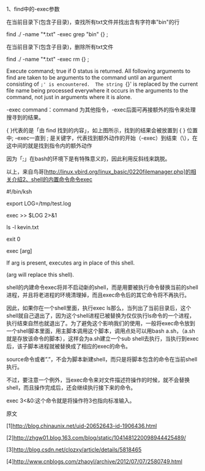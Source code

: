 

1、find中的-exec参数

在当前目录下(包含子目录)，查找所有txt文件并找出含有字符串"bin"的行

find ./ -name "*.txt" -exec grep "bin" {} \;

在当前目录下(包含子目录)，删除所有txt文件

find ./ -name "*.txt" -exec rm {} \;

Execute  command;  true  if 0 status is returned.  All following arguments to find are taken to be arguments to the command until  an  argument  consisting of `;' is encountered.  The string `{}' is replaced by the current file name being processed  everywhere  it occurs in the arguments to the command, not just in arguments where it is alone.

 

-exec command：command 为其他指令，-exec后面可再接额外的指令来处理搜寻到的结果。

 



 

 

{ }代表的是「由 find 找到的内容」，如上图所示，找到的结果会被放置到 { } 位置中;
-exec一直到 \; 是关键字，代表找到额外动作的开始（-exec）到结束（\），在这中间的就是找到指令内的额外动作

 

因为「;」在bash的环境下是有特殊意义的，因此利用反斜线来跳脱。

 

以上，来自鸟哥[http://linux.vbird.org/linux_basic/0220filemanager.php]的相关介绍2、shell的内置命令命令exec

#!/bin/ksh

export LOG=/tmp/test.log

exec >> $LOG 2>&1

ls -l kevin.txt

exit 0

exec [arg]

If arg is present, executes arg in place of this shell.

(arg will replace this shell).

shell的内建命令exec将并不启动新的shell，而是用要被执行命令替换当前的shell进程，并且将老进程的环境清理掉，而且exec命令后的其它命令将不再执行。

因此，如果你在一个shell里面，执行exec ls那么，当列出了当前目录后，这个shell就自己退出了，因为这个shell进程已被替换为仅仅执行ls命令的一个进程，执行结束自然也就退出了。为了避免这个影响我们的使用，一般将exec命令放到一个shell脚本里面，用主脚本调用这个脚本，调用点处可以用bash a.sh，（a.sh就是存放该命令的脚本），这样会为a.sh建立一个sub shell去执行，当执行到exec后，该子脚本进程就被替换成了相应的exec的命令。

source命令或者”.”，不会为脚本新建shell，而只是将脚本包含的命令在当前shell执行。

不过，要注意一个例外，当exec命令来对文件描述符操作的时候，就不会替换shell，而且操作完成后，还会继续执行接下来的命令。

exec 3<&0:这个命令就是将操作符3也指向标准输入。

原文

[1]http://blog.chinaunix.net/uid-20652643-id-1906436.html

[2]http://zhgw01.blog.163.com/blog/static/1041481220098944425489/

[3]http://blog.csdn.net/clozxy/article/details/5818465

[4]http://www.cnblogs.com/zhaoyl/archive/2012/07/07/2580749.html
